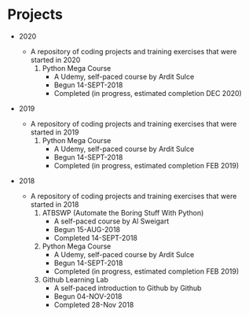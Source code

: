# Projects 
* 2020
	* A repository of coding projects and training exercises that were started in 2020
		1. Python Mega Course
			* A Udemy, self-paced course by Ardit Sulce
			* Begun 14-SEPT-2018
			* Completed (in progress, estimated completion DEC 2020)

* 2019
	* A repository of coding projects and training exercises that were started in 2019
		1. Python Mega Course
			* A Udemy, self-paced course by Ardit Sulce
			* Begun 14-SEPT-2018
			* Completed (in progress, estimated completion FEB 2019) 
			
 * 2018
    * A repository of coding projects and training exercises that were started in 2018
		1. ATBSWP (Automate the Boring Stuff With Python)
			* A self-paced course by Al Sweigart
			* Begun 15-AUG-2018
			* Completed 14-SEPT-2018		
		2. Python Mega Course
			* A Udemy, self-paced course by Ardit Sulce
			* Begun 14-SEPT-2018
			* Completed (in progress, estimated completion FEB 2019)
		3. Github Learning Lab
			* A self-paced introduction to Github by Github
			* Begun 04-NOV-2018
			* Completed 28-Nov 2018
	
